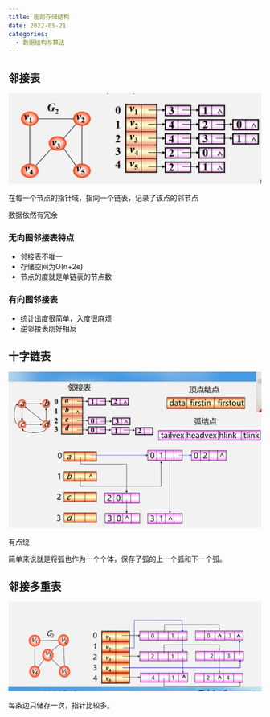 ```yaml
---
title: 图的存储结构
date: 2022-05-21
categories:
  - 数据结构与算法
---
```


## 邻接表

![](images/6f282d.png)

在每一个节点的指针域，指向一个链表，记录了该点的邻节点

数据依然有冗余

### 无向图邻接表特点

- 邻接表不唯一
- 存储空间为O(n+2e)
- 节点的度就是单链表的节点数

### 有向图邻接表

- 统计出度很简单，入度很麻烦
- 逆邻接表刚好相反

## 十字链表

![](images/f452d2.png)

有点绕

简单来说就是将弧也作为一个个体，保存了弧的上一个弧和下一个弧。

## 邻接多重表

![](images/e2890b.png)

每条边只储存一次，指针比较多。
